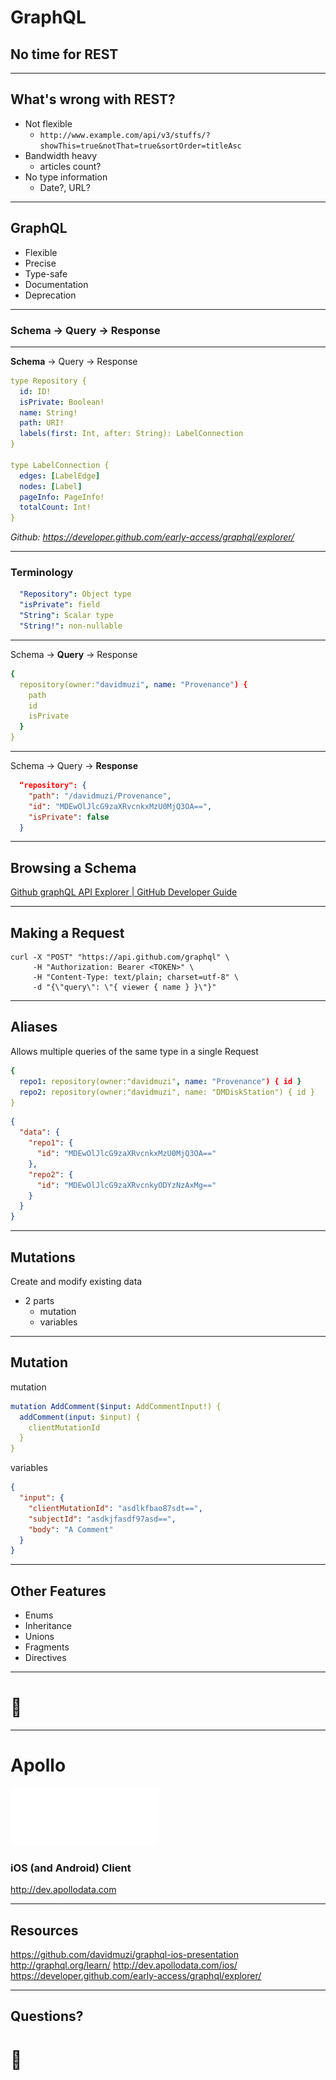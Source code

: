 # GraphQL
## No time for REST

---

## What's wrong with REST?
- Not flexible
  - `http://www.example.com/api/v3/stuffs/?showThis=true&notThat=true&sortOrder=titleAsc
`
- Bandwidth heavy
  - articles count?
- No type information
  - Date?, URL?

---

## GraphQL

- Flexible
- Precise
- Type-safe
- Documentation
- Deprecation

---

### Schema -> Query -> Response

---

**Schema** -> Query -> Response

```yaml
type Repository {
  id: ID!
  isPrivate: Boolean!
  name: String!
  path: URI!
  labels(first: Int, after: String): LabelConnection
}

type LabelConnection {
  edges: [LabelEdge]
  nodes: [Label]
  pageInfo: PageInfo!
  totalCount: Int!
}
```

*Github: https://developer.github.com/early-access/graphql/explorer/*

---

### Terminology

```yaml
  "Repository": Object type
  "isPrivate": field
  "String": Scalar type
  "String!": non-nullable
```

---

Schema -> **Query** -> Response

```yaml
{  
  repository(owner:"davidmuzi", name: "Provenance") {
    path
    id
    isPrivate
  }
}
```

---

Schema -> Query -> **Response**

```json
  “repository": {
    "path": "/davidmuzi/Provenance",  
    "id": "MDEwOlJlcG9zaXRvcnkxMzU0MjQ3OA==",
    "isPrivate": false    
  }
```

---

## Browsing a Schema

[Github graphQL API Explorer | GitHub Developer Guide](https://developer.github.com/early-access/graphql/explorer/)

---

## Making a Request

```
curl -X "POST" "https://api.github.com/graphql" \
     -H "Authorization: Bearer <TOKEN>" \
     -H "Content-Type: text/plain; charset=utf-8" \
     -d "{\"query\": \"{ viewer { name } }\"}"
```

---

## Aliases

Allows multiple queries of the same type in a single Request

```yaml
{  
  repo1: repository(owner:"davidmuzi", name: "Provenance") { id }
  repo2: repository(owner:"davidmuzi", name: "DMDiskStation") { id }
}
```
```json
{
  "data": {
    "repo1": {
      "id": "MDEwOlJlcG9zaXRvcnkxMzU0MjQ3OA=="
    },
    "repo2": {
      "id": "MDEwOlJlcG9zaXRvcnkyODYzNzAxMg=="
    }
  }
}
```
___

## Mutations

Create and modify existing data

- 2 parts
  - mutation
  - variables

---

## Mutation

mutation

```yaml
mutation AddComment($input: AddCommentInput!) {
  addComment(input: $input) {
    clientMutationId
  }
}
```
variables

```json
{
  "input": {
    "clientMutationId": "asdlkfbao87sdt==",
    "subjectId": "asdkjfasdf97asd==",
    "body": "A Comment"
  }
}
```

___

## Other Features

- Enums
- Inheritance
- Unions
- Fragments
- Directives

___

# :iphone:
___

# Apollo  

![inline, 200%](apollo.png)

### iOS (and Android) Client
http://dev.apollodata.com

---

## Resources

https://github.com/davidmuzi/graphql-ios-presentation
http://graphql.org/learn/
http://dev.apollodata.com/ios/
https://developer.github.com/early-access/graphql/explorer/

---

## Questions?

# 🤔
